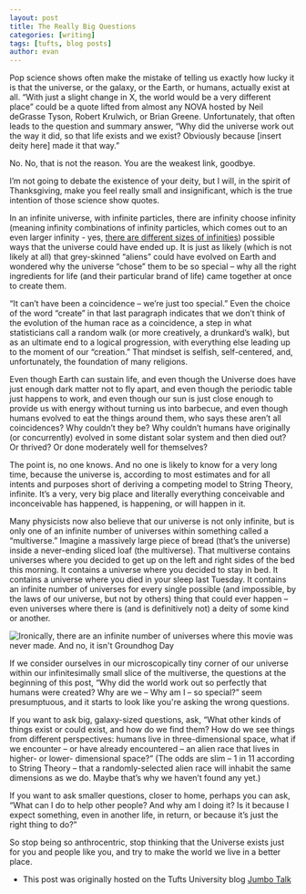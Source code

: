 ```yaml
---
layout: post
title: The Really Big Questions
categories: [writing]
tags: [tufts, blog posts]
author: evan
---
```


Pop science shows often make the mistake of telling us exactly how lucky it is that the universe, or the galaxy, or the Earth, or humans, actually exist at all.  “With just a slight change in X, the world would be a very different place” could be a quote lifted from almost any NOVA hosted by Neil deGrasse Tyson, Robert Krulwich, or Brian Greene.  Unfortunately, that often leads to the question and summary answer, “Why did the universe work out the way it did, so that life exists and we exist?  Obviously because [insert deity here] made it that way.”

No.  No, that is not the reason.  You are the weakest link, goodbye.

I’m not going to debate the existence of your deity, but I will, in the spirit of Thanksgiving, make you feel really small and insignificant, which is the true intention of those science show quotes.

In an infinite universe, with infinite particles, there are infinity choose infinity (meaning infinity combinations of infinity particles, which comes out to an even larger infinity - yes, [there are different sizes of infinities](http://mathforum.org/library/drmath/view/53352.html)) possible ways that the universe could have ended up.  It is just as likely (which is not likely at all) that grey-skinned “aliens” could have evolved on Earth and wondered why the universe “chose” them to be so special – why all the right ingredients for life (and their particular brand of life) came together at once to create them.

“It can’t have been a coincidence – we’re just too special.”  Even the choice of the word “create” in that last paragraph indicates that we don’t think of the evolution of the human race as a coincidence, a step in what statisticians call a random walk (or more creatively, a drunkard’s walk), but as an ultimate end to a logical progression, with everything else leading up to the moment of our “creation.”  That mindset is selfish, self-centered, and, unfortunately, the foundation of many religions.

Even though Earth can sustain life, and even though the Universe does have just enough dark matter not to fly apart, and even though the periodic table just happens to work, and even though our sun is just close enough to provide us with energy without turning us into barbecue, and even though humans evolved to eat the things around them, who says these aren’t all coincidences?  Why couldn’t they be?  Why couldn’t humans have originally (or concurrently) evolved in some distant solar system and then died out?  Or thrived?  Or done moderately well for themselves?

The point is, no one knows.  And no one is likely to know for a very long time, because the universe is, according to most estimates and for all intents and purposes short of deriving a competing model to String Theory, infinite.  It’s a very, very big place and literally everything conceivable and inconceivable has happened, is happening, or will happen in it.

Many physicists now also believe that our universe is not only infinite, but is only one of an infinite number of universes within something called a “multiverse.”  Imagine a massively large piece of bread (that’s the universe) inside a never-ending sliced loaf (the multiverse).  That multiverse contains universes where you decided to get up on the left and right sides of the bed this morning.  It contains a universe where you decided to stay in bed.  It contains a universe where you died in your sleep last Tuesday.  It contains an infinite number of universes for every single possible (and impossible, by the laws of our universe, but not by others) thing that could ever happen – even universes where there is (and is definitively not) a deity of some kind or another.

![Ironically, there are an infinite number of universes where this movie was never made. And no, it isn't Groundhog Day](http://www.reactiongifs.us/wp-content/uploads/2013/12/back_off_scientist_ghostbusters.gif)

If we consider ourselves in our microscopically tiny corner of our universe within our infinitesimally small slice of the multiverse, the questions at the beginning of this post, “Why did the world work out so perfectly that humans were created?  Why are we – Why am I – so special?” seem presumptuous, and it starts to look like you're asking the wrong questions.

If you want to ask big, galaxy-sized questions, ask, “What other kinds of things exist or could exist, and how do we find them?  How do we see things from different perspectives: humans live in three-dimensional space, what if we encounter – or have already encountered – an alien race that lives in higher- or lower- dimensional space?”  (The odds are slim – 1 in 11 according to String Theory – that a randomly-selected alien race will inhabit the same dimensions as we do.  Maybe that’s why we haven’t found any yet.)

If you want to ask smaller questions, closer to home, perhaps you can ask, “What can I do to help other people? And why am I doing it? Is it because I expect something, even in another life, in return, or because it’s just the right thing to do?”

So stop being so anthrocentric, stop thinking that the Universe exists just for you and people like you, and try to make the world we live in a better place.

* This post was originally hosted on the Tufts University blog [Jumbo Talk](http://admissions.tufts.edu/blogs/jumbo-talk/)
